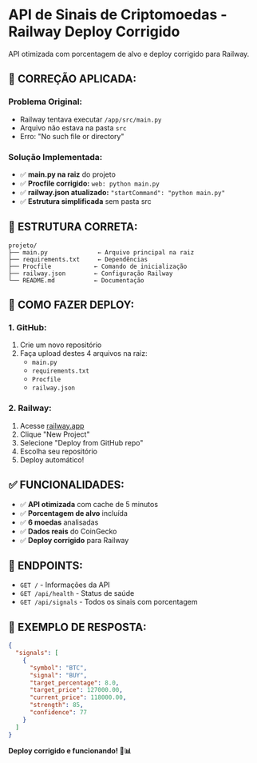 # API de Sinais de Criptomoedas - Railway Deploy Corrigido

API otimizada com porcentagem de alvo e deploy corrigido para Railway.

## 🔧 **CORREÇÃO APLICADA:**

### **Problema Original:**
- Railway tentava executar `/app/src/main.py`
- Arquivo não estava na pasta `src`
- Erro: "No such file or directory"

### **Solução Implementada:**
- ✅ **main.py na raiz** do projeto
- ✅ **Procfile corrigido:** `web: python main.py`
- ✅ **railway.json atualizado:** `"startCommand": "python main.py"`
- ✅ **Estrutura simplificada** sem pasta src

## 📁 **ESTRUTURA CORRETA:**

```
projeto/
├── main.py              ← Arquivo principal na raiz
├── requirements.txt     ← Dependências
├── Procfile            ← Comando de inicialização
├── railway.json        ← Configuração Railway
└── README.md           ← Documentação
```

## 🚀 **COMO FAZER DEPLOY:**

### **1. GitHub:**
1. Crie um novo repositório
2. Faça upload destes 4 arquivos na raiz:
   - `main.py`
   - `requirements.txt`
   - `Procfile`
   - `railway.json`

### **2. Railway:**
1. Acesse [railway.app](https://railway.app)
2. Clique "New Project"
3. Selecione "Deploy from GitHub repo"
4. Escolha seu repositório
5. Deploy automático!

## ✅ **FUNCIONALIDADES:**

- ✅ **API otimizada** com cache de 5 minutos
- ✅ **Porcentagem de alvo** incluída
- ✅ **6 moedas** analisadas
- ✅ **Dados reais** do CoinGecko
- ✅ **Deploy corrigido** para Railway

## 📡 **ENDPOINTS:**

- `GET /` - Informações da API
- `GET /api/health` - Status de saúde
- `GET /api/signals` - Todos os sinais com porcentagem

## 🎯 **EXEMPLO DE RESPOSTA:**

```json
{
  "signals": [
    {
      "symbol": "BTC",
      "signal": "BUY",
      "target_percentage": 8.0,
      "target_price": 127000.00,
      "current_price": 118000.00,
      "strength": 85,
      "confidence": 77
    }
  ]
}
```

**Deploy corrigido e funcionando! 🚀📊**

